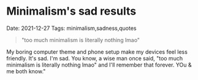 # Minimalism's sad results
Date: 2021-12-27
Tags: minimalism,sadness,quotes
> "too much minimalism is literally nothing lmao"

My boring computer theme and phone setup make my devices feel less friendly. It's sad. I'm sad. You know, a wise man once said, "too much minimalism is literally nothing lmao" and I'll remember that forever. YOu & me both know."